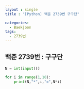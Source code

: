 ```yaml
---
layout : single
title : "[Python] 백준 2739번 구구단"

categories:
  - Baekjoon
tags:
  - 2739번
---
```


## 백준 2739번 : 구구단
```python
N = int(input())

for i in range(1,10):
    print(N,"*",i,"=",N*i)
```

